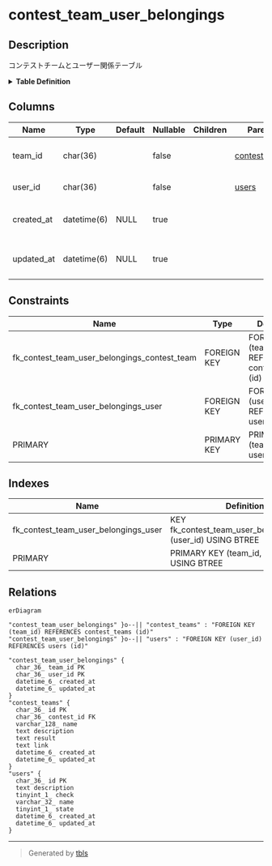 # contest_team_user_belongings

## Description

コンテストチームとユーザー関係テーブル

<details>
<summary><strong>Table Definition</strong></summary>

```sql
CREATE TABLE `contest_team_user_belongings` (
  `team_id` char(36) NOT NULL,
  `user_id` char(36) NOT NULL,
  `created_at` datetime(6) DEFAULT NULL,
  `updated_at` datetime(6) DEFAULT NULL,
  PRIMARY KEY (`team_id`,`user_id`),
  KEY `fk_contest_team_user_belongings_user` (`user_id`),
  CONSTRAINT `fk_contest_team_user_belongings_contest_team` FOREIGN KEY (`team_id`) REFERENCES `contest_teams` (`id`) ON DELETE CASCADE ON UPDATE CASCADE,
  CONSTRAINT `fk_contest_team_user_belongings_user` FOREIGN KEY (`user_id`) REFERENCES `users` (`id`) ON DELETE CASCADE ON UPDATE CASCADE
) ENGINE=InnoDB DEFAULT CHARSET=utf8mb3
```

</details>

## Columns

| Name | Type | Default | Nullable | Children | Parents | Comment |
| ---- | ---- | ------- | -------- | -------- | ------- | ------- |
| team_id | char(36) |  | false |  | [contest_teams](contest_teams.md) | コンテストチームUUID |
| user_id | char(36) |  | false |  | [users](users.md) | ユーザーUUID |
| created_at | datetime(6) | NULL | true |  |  | 関係テーブル作成日時 |
| updated_at | datetime(6) | NULL | true |  |  | 関係テーブル更新日時 |

## Constraints

| Name | Type | Definition |
| ---- | ---- | ---------- |
| fk_contest_team_user_belongings_contest_team | FOREIGN KEY | FOREIGN KEY (team_id) REFERENCES contest_teams (id) |
| fk_contest_team_user_belongings_user | FOREIGN KEY | FOREIGN KEY (user_id) REFERENCES users (id) |
| PRIMARY | PRIMARY KEY | PRIMARY KEY (team_id, user_id) |

## Indexes

| Name | Definition |
| ---- | ---------- |
| fk_contest_team_user_belongings_user | KEY fk_contest_team_user_belongings_user (user_id) USING BTREE |
| PRIMARY | PRIMARY KEY (team_id, user_id) USING BTREE |

## Relations

```mermaid
erDiagram

"contest_team_user_belongings" }o--|| "contest_teams" : "FOREIGN KEY (team_id) REFERENCES contest_teams (id)"
"contest_team_user_belongings" }o--|| "users" : "FOREIGN KEY (user_id) REFERENCES users (id)"

"contest_team_user_belongings" {
  char_36_ team_id PK
  char_36_ user_id PK
  datetime_6_ created_at
  datetime_6_ updated_at
}
"contest_teams" {
  char_36_ id PK
  char_36_ contest_id FK
  varchar_128_ name
  text description
  text result
  text link
  datetime_6_ created_at
  datetime_6_ updated_at
}
"users" {
  char_36_ id PK
  text description
  tinyint_1_ check
  varchar_32_ name
  tinyint_1_ state
  datetime_6_ created_at
  datetime_6_ updated_at
}
```

---

> Generated by [tbls](https://github.com/k1LoW/tbls)
